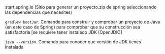 start.spring.io (Sitio para generar un proyecto.zip de spring seleccionando las dependencias que necesites)

`gradlew bootJar`. Comando para construir y comprobar un proyecto de Java (en este caso de Spring) para comprobar que su construcción sea satisfactoria [se requiere tener instalado JDK (OpenJDK)]   

`java --version`. Comando para conocer que versión de JDK tienes instalada